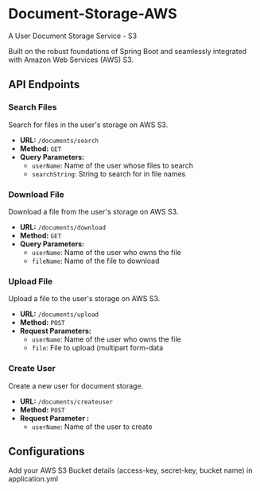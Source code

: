 # Document-Storage-AWS
A User Document Storage Service - S3

Built on the robust foundations of Spring Boot and seamlessly integrated with Amazon Web Services (AWS) S3.

## API Endpoints
### Search Files

Search for files in the user's storage on AWS S3.

-   **URL:** `/documents/search`
-   **Method:** `GET`
-   **Query Parameters:**
    -   `userName`: Name of the user whose files to search
    -   `searchString`: String to search for in file names

### Download File

Download a file from the user's storage on AWS S3.

-   **URL:** `/documents/download`
-   **Method:** `GET`
-   **Query Parameters:**
    -   `userName`: Name of the user who owns the file
    -   `fileName`: Name of the file to download

### Upload File

Upload a file to the user's storage on AWS S3.

-   **URL:** `/documents/upload`
-   **Method:** `POST`
-   **Request Parameters:**
    -   `userName`: Name of the user who owns the file
    -   `file`: File to upload (multipart form-data

### Create User

Create a new user for document storage.

-   **URL:** `/documents/createuser`
-   **Method:** `POST`
-   **Request Parameter :**
    -   `userName`: Name of the user to create

## Configurations
Add your AWS S3 Bucket details (access-key, secret-key, bucket name) in application.yml
